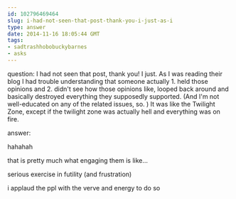 ```yaml
---
id: 102796469464
slug: i-had-not-seen-that-post-thank-you-i-just-as-i
type: answer
date: 2014-11-16 18:05:44 GMT
tags:
- sadtrashhobobuckybarnes
- asks
---
```

question: I had not seen that post, thank you! I just. As I was reading their blog I had trouble understanding that someone actually 1. held those opinions and 2. didn't see how those opinions like, looped back around and basically destroyed everything they supposedly supported. (And I'm not well-educated on any of the related issues, so. ) It was like the Twilight Zone, except if the twilight zone was actually hell and everything was on fire.

answer: <p>hahahah</p>
<p>that is pretty much what engaging them is like...</p>
<p>serious exercise in futility (and frustration)</p>
<p>i applaud the ppl with the verve and energy to do so</p>